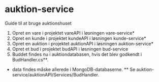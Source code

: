 # auktion-service

Guide til at bruge auktionshuset

1. Opret en vare i projektet vareAPI i løsningen vare-service*
2. Opret en kunde i projektet kundeAPI i løsningen kunde-service*
3. Opret en auktion i projektet auktionAPI i løsningen auktion-service*
4. Opret et bud i projektet budAPI i løsningen bud-service
5. Buddet findes nu i auktiondatabasen, hvis det blev godkendt i BudHandler.cs**.

* data findes måske allerede i MongoDB-databaserne.
** Se auktion-service/auktionAPI/Services/BudHandler.
